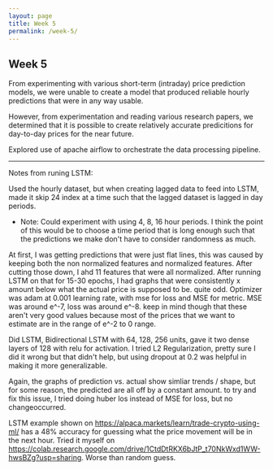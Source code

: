 ```yaml
---
layout: page
title: Week 5
permalink: /week-5/
---
```

## Week 5

From experimenting with various short-term (intraday) price prediction models, we were unable to create a model that produced reliable hourly predictions that were in any way usable.

However, from experimentation and reading various research papers, we determined that it is possible to create relatively accurate predicitions for day-to-day prices for the near future. 

Explored use of apache airflow to orchestrate the data processing pipeline.


--------------

Notes from runing LSTM:

Used the hourly dataset, but when creating lagged data to feed into LSTM, made it skip 24 index at a time such that the lagged dataset is lagged in
day periods. 
* Note: Could experiment with using 4, 8, 16 hour periods. I think the point of this would be to choose a time period that is long enough such
that the predictions we make don't have to consider randomness as much.

At first, I was getting predictions that were just flat lines, this was caused by keeping both the non normalized features and normalized features. After cutting those down, I ahd 11 features that were all normalized. After running LSTM on that for 15-30 epochs, I had graphs that were consistently
x amount below what the actual price is supposed to be. quite odd. Optimizer was adam at 0.001 learning rate, with mse for loss and MSE for metric. 
MSE was around e^-7, loss was around e^-8. keep in mind though that these aren't very good values because most of the prices that we want to estimate
are in the range of e^-2 to 0 range. 

Did LSTM, Bidirectional LSTM with 64, 128, 256 units, gave it two dense layers of 128 with relu for activation. I tried L2 Regularization, pretty sure
I did it wrong but that didn't help, but using dropout at 0.2 was helpful in making it more generalizable.

Again, the graphs of prediction vs. actual show simliar trends / shape, but for some reason, the predicted are all off by a constant amount. to try and
fix this issue, I tried doing huber los instead of MSE for loss, but no changeoccurred.

LSTM example shown on https://alpaca.markets/learn/trade-crypto-using-ml/ has a 48% accuracy for guessing what the price movement will be in the next 
hour. Tried it myself on https://colab.research.google.com/drive/1CtdDtRKX6bJtP_t70NkWxd1WW-hwsBZg?usp=sharing. Worse than random guess.



